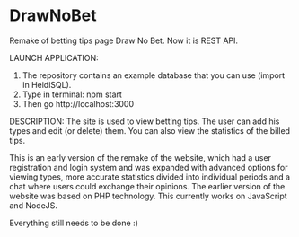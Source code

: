 # DrawNoBet
Remake of betting tips page Draw No Bet. Now it is REST API.

LAUNCH APPLICATION:
1. The repository contains an example database that you can use (import in HeidiSQL).
2. Type in terminal: npm start
3. Then go http://localhost:3000

DESCRIPTION:
The site is used to view betting tips. The user can add his types and edit (or delete) them.
You can also view the statistics of the billed tips.

This is an early version of the remake of the website,
which had a user registration and login system and was expanded with advanced options for viewing types,
more accurate statistics divided into individual periods and a chat where users could exchange their opinions.
The earlier version of the website was based on PHP technology. This currently works on JavaScript and NodeJS.

Everything still needs to be done :)
